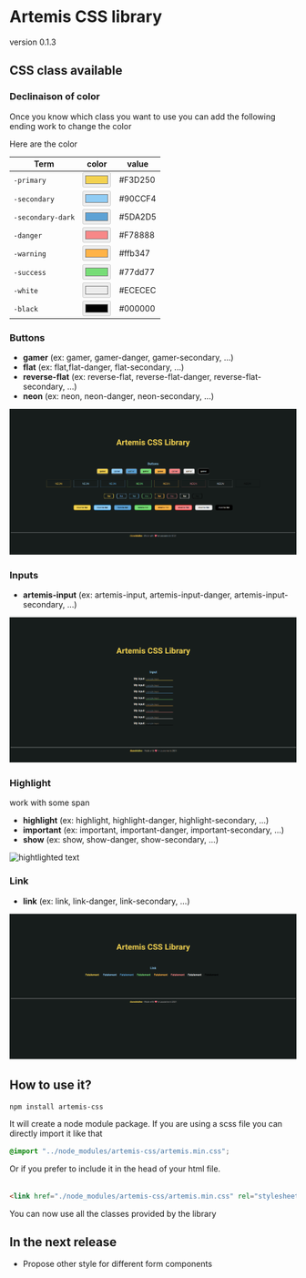 # Artemis CSS library

version 0.1.3

## CSS class available

### Declinaison of color

Once you know which class you want to use you can add the following ending work to change the color

Here are the color

Term | color | value
--- | --- | ---
`-primary` | <input type="color" value="#F3D250" title="#F3D250" disabled/> | #F3D250
`-secondary` |  <input type="color" value="#90CCF4" title="#90CCF4" disabled/> | #90CCF4
`-secondary-dark` |  <input type="color" value="#5DA2D5" title="#5DA2D5" disabled/>  | #5DA2D5
`-danger` |  <input type="color" value="#F78888" title="#F78888" disabled/>  | #F78888
`-warning` |  <input type="color" value="#ffb347" title="#ffb347" disabled/>  | #ffb347
`-success` |  <input type="color" value="#77dd77" title="#77dd77" disabled/>  | #77dd77
`-white` |  <input type="color" value="#ECECEC" title="#ECECEC" disabled/>  | #ECECEC
`-black` |  <input type="color" value="#000000" title="#000000" disabled/>  | #000000

### Buttons

* **gamer** (ex: gamer, gamer-danger, gamer-secondary, ...)
* **flat** (ex: flat,flat-danger, flat-secondary, ...)
* **reverse-flat** (ex: reverse-flat, reverse-flat-danger, reverse-flat-secondary, ...)
* **neon** (ex: neon, neon-danger, neon-secondary, ...)

<img src="https://github.com/dianedelallee/artemis/blob/master/demo/img/artemis_button.png" alt="button" title="
button" />

### Inputs

* **artemis-input** (ex: artemis-input, artemis-input-danger, artemis-input-secondary, ...)

<img src="https://github.com/dianedelallee/artemis/blob/master/demo/img/artemis_input.png" alt="Input" title="Input" />

### Highlight

work with some span

* **highlight** (ex: highlight, highlight-danger, highlight-secondary, ...)
* **important** (ex: important, important-danger, important-secondary, ...)
* **show** (ex: show, show-danger, show-secondary, ...)

<img src="https://github.com/dianedelallee/artemis/blob/master/demo/img/artemis_hightlight.png" alt="hightlighted text"
title="hightlighted text" />

### Link

* **link** (ex: link, link-danger, link-secondary, ...)

<img src="https://github.com/dianedelallee/artemis/blob/master/demo/img/artemis_link.png" alt="link"
title="link" />

## How to use it?

```shell
npm install artemis-css
```

It will create a node module package. If you are using a scss file you can directly import it like that

```scss
@import "../node_modules/artemis-css/artemis.min.css";
```

Or if you prefer to include it in the head of your html file.

```html

<link href="./node_modules/artemis-css/artemis.min.css" rel="stylesheet">
```

You can now use all the classes provided by the library

## In the next release

* Propose other style for different form components
